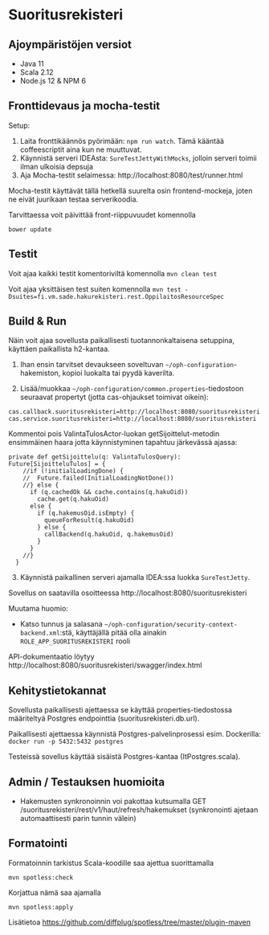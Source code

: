 # Suoritusrekisteri #

## Ajoympäristöjen versiot

 - Java 11
 - Scala 2.12
 - Node.js 12 & NPM 6

## Fronttidevaus ja mocha-testit

Setup:

1. Laita fronttikäännös pyörimään: `npm run watch`. Tämä kääntää coffeescriptit aina kun ne muuttuvat.
2. Käynnistä serveri IDEAsta: `SureTestJettyWithMocks`, jolloin serveri toimii ilman ulkoisia depsuja
3. Aja Mocha-testit selaimessa: http://localhost:8080/test/runner.html

Mocha-testit käyttävät tällä hetkellä suurelta osin frontend-mockeja, joten ne eivät juurikaan testaa serverikoodia.

Tarvittaessa voit päivittää front-riippuvuudet komennolla

    bower update

## Testit

Voit ajaa kaikki testit komentoriviltä komennolla `mvn clean test`

Voit ajaa yksittäisen test suiten komennolla `mvn test -Dsuites=fi.vm.sade.hakurekisteri.rest.OppilaitosResourceSpec`

## Build & Run ##

Näin voit ajaa sovellusta paikallisesti tuotannonkaltaisena setuppina, käyttäen paikallista h2-kantaa.

1. Ihan ensin tarvitset devaukseen soveltuvan `~/oph-configuration`-hakemiston, kopioi luokalta tai pyydä kaverilta.

2. Lisää/muokkaa `~/oph-configuration/common.properties`-tiedostoon seuraavat propertyt (jotta cas-ohjaukset toimivat oikein):
```
cas.callback.suoritusrekisteri=http://localhost:8080/suoritusrekisteri
cas.service.suoritusrekisteri=http://localhost:8080/suoritusrekisteri
```
Kommentoi pois ValintaTulosActor-luokan getSijoittelut-metodin ensimmäinen haara jotta käynnistyminen tapahtuu järkevässä ajassa:
```
private def getSijoittelu(q: ValintaTulosQuery): Future[SijoitteluTulos] = {
    //if (!initialLoadingDone) {
    //  Future.failed(InitialLoadingNotDone())
    //} else {
      if (q.cachedOk && cache.contains(q.hakuOid))
        cache.get(q.hakuOid)
      else {
        if (q.hakemusOid.isEmpty) {
          queueForResult(q.hakuOid)
        } else {
          callBackend(q.hakuOid, q.hakemusOid)
        }
      }
    //}
  }
```

3. Käynnistä paikallinen serveri ajamalla IDEA:ssa luokka `SureTestJetty`.

Sovellus on saatavilla osoitteessa http://localhost:8080/suoritusrekisteri

Muutama huomio:

- Katso tunnus ja salasana `~/oph-configuration/security-context-backend.xml`:stä, käyttäjällä pitää olla ainakin `ROLE_APP_SUORITUSREKISTERI` rooli

API-dokumentaatio löytyy http://localhost:8080/suoritusrekisteri/swagger/index.html

## Kehitystietokannat
Sovellusta paikallisesti ajettaessa se käyttää properties-tiedostossa määriteltyä Postgres endpointtia (suoritusrekisteri.db.url).

Paikallisesti ajettaessa käynnistä Postgres-palvelinprosessi esim. Dockerilla: `docker run -p 5432:5432 postgres`

Testeissä sovellus käyttää sisäistä Postgres-kantaa (ItPostgres.scala).

## Admin / Testauksen huomioita

* Hakemusten synkronoinnin voi pakottaa kutsumalla GET /suoritusrekisteri/rest/v1/haut/refresh/hakemukset
(synkronointi ajetaan automaattisesti parin tunnin välein)

## Formatointi

Formatoinnin tarkistus Scala-koodille saa ajettua suorittamalla 

`mvn spotless:check`

Korjattua nämä saa ajamalla

`mvn spotless:apply`

Lisätietoa https://github.com/diffplug/spotless/tree/master/plugin-maven
